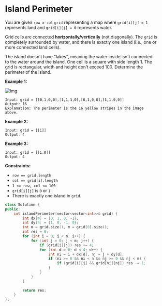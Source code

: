 # Island Perimeter

You are given `row x col` `grid` representing a map where `grid[i][j] = 1` represents land and `grid[i][j] = 0` represents water.

Grid cells are connected **horizontally/vertically** (not diagonally). The `grid` is completely surrounded by water, and there is exactly one island (i.e., one or more connected land cells).

The island doesn't have "lakes", meaning the water inside isn't connected to the water around the island. One cell is a square with side length 1. The grid is rectangular, width and height don't exceed 100. Determine the perimeter of the island.

 

**Example 1:**

![img](https://assets.leetcode.com/uploads/2018/10/12/island.png)

```
Input: grid = [[0,1,0,0],[1,1,1,0],[0,1,0,0],[1,1,0,0]]
Output: 16
Explanation: The perimeter is the 16 yellow stripes in the image above.
```

**Example 2:**

```
Input: grid = [[1]]
Output: 4
```

**Example 3:**

```
Input: grid = [[1,0]]
Output: 4
```

 

**Constraints:**

- `row == grid.length`
- `col == grid[i].length`
- `1 <= row, col <= 100`
- `grid[i][j]` is `0` or `1`.
- There is exactly one island in `grid`.

```c++
class Solution {
public:
    int islandPerimeter(vector<vector<int>>& grid) {
        int dx[4] = {0, 1, 0, -1};
        int dy[4] = {1, 0, -1, 0};
        int n = grid.size(), m = grid[0].size();
        int res = 0;
        for (int i = 0; i < n; i++) {
            for (int j = 0; j < m; j++) {
                if (grid[i][j]) res += 4;
                for (int d = 0; d < 4; d++) {
                    int ni = i + dx[d], nj = j + dy[d];
                    if (ni >= 0 && ni < n && nj >= 0 && nj < m) {
                        if (grid[i][j] && grid[ni][nj]) res -= 1;
                    }
                }
            }
        }
        
        return res;
    }
};
```

